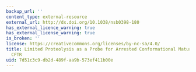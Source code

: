 ```yaml
---
backup_url: ''
content_type: external-resource
external_url: http://dx.doi.org/10.1038/nsb0398-180
has_external_licence_warning: true
has_external_license_warning: true
is_broken: ''
license: https://creativecommons.org/licenses/by-nc-sa/4.0/
title: Limited Proteolysis as a Probe for Arrested Conformational Maturation of DeltaF508
  CFTR
uid: 7d51c3c9-db2d-489f-aa9b-573ef411b00e
---
```

